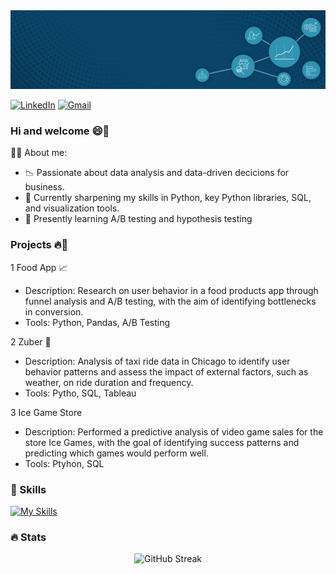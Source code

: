 <div id="header" align="center">
  <img decoding="async" src="https://github.com/emilio-and24/emilio-and24/blob/main/1752949129056.jpg" width="800"/>

</div>

[![LinkedIn](https://img.shields.io/badge/LinkedIn-Profile-blue?style=flat&logo=linkedin)](https://www.linkedin.com/inin/emilio-ramirez-2b8732224/)
[![Gmail](https://img.shields.io/badge/Gmail-Email-red?style=flat&logo=gmail)](mailto:emilio.ramra@gmail.com)


### Hi and welcome 😄👋

👨‍💻 About me: 
* 📉 Passionate about data analysis and data-driven decicions for business.
* 🧠 Currently sharpening my skills in Python, key Python libraries, SQL, and visualization tools. 
* 🎯 Presently learning A/B testing and hypothesis testing


### Projects 🔥🎉
1 Food App 📈
  * Description: Research on user behavior in a food products app through funnel analysis and A/B testing, with the aim of identifying bottlenecks in conversion.
  * Tools: Python, Pandas, A/B Testing

2 Zuber 🚕
  * Description: Analysis of taxi ride data in Chicago to identify user behavior patterns and assess the impact of external factors, such as weather, on ride duration and frequency.
  * Tools: Pytho, SQL, Tableau

3 Ice Game Store
  * Description: Performed a predictive analysis of video game sales for the store Ice Games, with the goal of identifying success patterns and predicting which games would perform well.
  * Tools: Ptyhon, SQL
    
### 🔨 Skills
<div id="header" align="left">
  
   [![My Skills](https://skillicons.dev/icons?i=py,vscode)](https://skillicons.dev)

</div>

### 🔥 Stats 
<p align="center">
  <img src="https://streak-stats.demolab.com/?user=emilio-and24&theme=dark" alt="GitHub Streak" />
</p>
